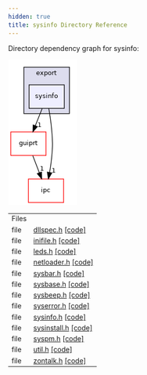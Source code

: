 ```yaml
---
hidden: true
title: sysinfo Directory Reference
---
```


Directory dependency graph for sysinfo:

![sys/export/sysinfo](dir_8b8eef682edb37a46c9343899b359ed7_dep.png)

|  |  |
|----|----|
| Files |  |
| file   | <a href="dllspec_8h.md">dllspec.h</a> <a href="dllspec_8h_source.md">[code]</a> |
| file   | <a href="inifile_8h.md">inifile.h</a> <a href="inifile_8h_source.md">[code]</a> |
| file   | <a href="leds_8h.md">leds.h</a> <a href="leds_8h_source.md">[code]</a> |
| file   | <a href="sys_2export_2sysinfo_2netloader_8h.md">netloader.h</a> <a href="sys_2export_2sysinfo_2netloader_8h_source.md">[code]</a> |
| file   | <a href="sysbar_8h.md">sysbar.h</a> <a href="sysbar_8h_source.md">[code]</a> |
| file   | <a href="sysbase_8h.md">sysbase.h</a> <a href="sysbase_8h_source.md">[code]</a> |
| file   | <a href="sysbeep_8h.md">sysbeep.h</a> <a href="sysbeep_8h_source.md">[code]</a> |
| file   | <a href="syserror_8h.md">syserror.h</a> <a href="syserror_8h_source.md">[code]</a> |
| file   | <a href="sysinfo_8h.md">sysinfo.h</a> <a href="sysinfo_8h_source.md">[code]</a> |
| file   | <a href="sysinstall_8h.md">sysinstall.h</a> <a href="sysinstall_8h_source.md">[code]</a> |
| file   | <a href="syspm_8h.md">syspm.h</a> <a href="syspm_8h_source.md">[code]</a> |
| file   | <a href="sys_2export_2sysinfo_2util_8h.md">util.h</a> <a href="sys_2export_2sysinfo_2util_8h_source.md">[code]</a> |
| file   | <a href="sys_2export_2sysinfo_2zontalk_8h.md">zontalk.h</a> <a href="sys_2export_2sysinfo_2zontalk_8h_source.md">[code]</a> |
